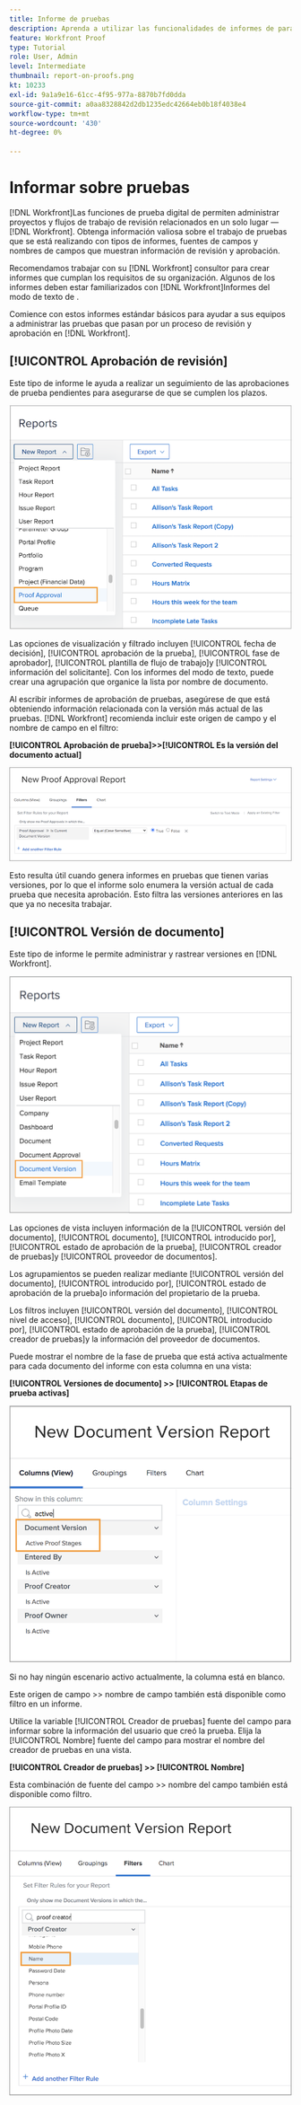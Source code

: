 ```yaml
---
title: Informe de pruebas
description: Aprenda a utilizar las funcionalidades de informes de para administrar el progreso de la prueba.
feature: Workfront Proof
type: Tutorial
role: User, Admin
level: Intermediate
thumbnail: report-on-proofs.png
kt: 10233
exl-id: 9a1a9e16-61cc-4f95-977a-8870b7fd0dda
source-git-commit: a0aa8328842d2db1235edc42664eb0b18f4038e4
workflow-type: tm+mt
source-wordcount: '430'
ht-degree: 0%

---
```


# Informar sobre pruebas

[!DNL Workfront]Las funciones de prueba digital de permiten administrar proyectos y flujos de trabajo de revisión relacionados en un solo lugar — [!DNL Workfront]. Obtenga información valiosa sobre el trabajo de pruebas que se está realizando con tipos de informes, fuentes de campos y nombres de campos que muestran información de revisión y aprobación.

Recomendamos trabajar con su [!DNL Workfront] consultor para crear informes que cumplan los requisitos de su organización. Algunos de los informes deben estar familiarizados con [!DNL Workfront]Informes del modo de texto de .

Comience con estos informes estándar básicos para ayudar a sus equipos a administrar las pruebas que pasan por un proceso de revisión y aprobación en [!DNL Workfront].

## [!UICONTROL Aprobación de revisión]

Este tipo de informe le ayuda a realizar un seguimiento de las aprobaciones de prueba pendientes para asegurarse de que se cumplen los plazos.

![Select [!UICONTROL Aprobación de prueba] de la variable [!UICONTROL Nuevo informe] menú desplegable](assets/proof-system-setups-proof-approval-report.png)

Las opciones de visualización y filtrado incluyen [!UICONTROL fecha de decisión], [!UICONTROL aprobación de la prueba], [!UICONTROL fase de aprobador], [!UICONTROL plantilla de flujo de trabajo]y [!UICONTROL información del solicitante]. Con los informes del modo de texto, puede crear una agrupación que organice la lista por nombre de documento.

Al escribir informes de aprobación de pruebas, asegúrese de que está obteniendo información relacionada con la versión más actual de las pruebas. [!DNL Workfront] recomienda incluir este origen de campo y el nombre de campo en el filtro:

**[!UICONTROL Aprobación de prueba]>>[!UICONTROL Es la versión del documento actual]**

![Pestaña Filtros del Creador de informes](assets/proof-system-setups-proof-approval-report-is-current-version.png)

Esto resulta útil cuando genera informes en pruebas que tienen varias versiones, por lo que el informe solo enumera la versión actual de cada prueba que necesita aprobación. Esto filtra las versiones anteriores en las que ya no necesita trabajar.

## [!UICONTROL Versión de documento]

Este tipo de informe le permite administrar y rastrear versiones en [!DNL Workfront].

![Select [!UICONTROL Versión del documento] de la variable [!UICONTROL Nuevo informe] menú desplegable](assets/proof-system-setups-document-version-report.png)

Las opciones de vista incluyen información de la [!UICONTROL versión del documento], [!UICONTROL documento], [!UICONTROL introducido por], [!UICONTROL estado de aprobación de la prueba], [!UICONTROL creador de pruebas]y [!UICONTROL proveedor de documentos].

Los agrupamientos se pueden realizar mediante [!UICONTROL versión del documento], [!UICONTROL introducido por], [!UICONTROL estado de aprobación de la prueba]o información del propietario de la prueba.

Los filtros incluyen [!UICONTROL versión del documento], [!UICONTROL nivel de acceso], [!UICONTROL documento], [!UICONTROL introducido por], [!UICONTROL estado de aprobación de la prueba], [!UICONTROL creador de pruebas]y la información del proveedor de documentos.

Puede mostrar el nombre de la fase de prueba que está activa actualmente para cada documento del informe con esta columna en una vista:

**[!UICONTROL Versiones de documento] >> [!UICONTROL Etapas de prueba activas]**

![Pestaña Filtros del Creador de informes](assets/proof-system-setups-active-proof-stages.png)

Si no hay ningún escenario activo actualmente, la columna está en blanco.

Este origen de campo >> nombre de campo también está disponible como filtro en un informe.

Utilice la variable [!UICONTROL Creador de pruebas] fuente del campo para informar sobre la información del usuario que creó la prueba. Elija la [!UICONTROL Nombre] fuente del campo para mostrar el nombre del creador de pruebas en una vista.

**[!UICONTROL Creador de pruebas] >> [!UICONTROL Nombre]**

Esta combinación de fuente del campo >> nombre del campo también está disponible como filtro.

![Pestaña Filtros del Creador de informes](assets/proof-system-setups-proof-creator-name.png)

<!--
Learn More Icon
Learn how to create reports in [!DNL Workfront] with the Report Creation class.
Access to proofing functionality
-->
